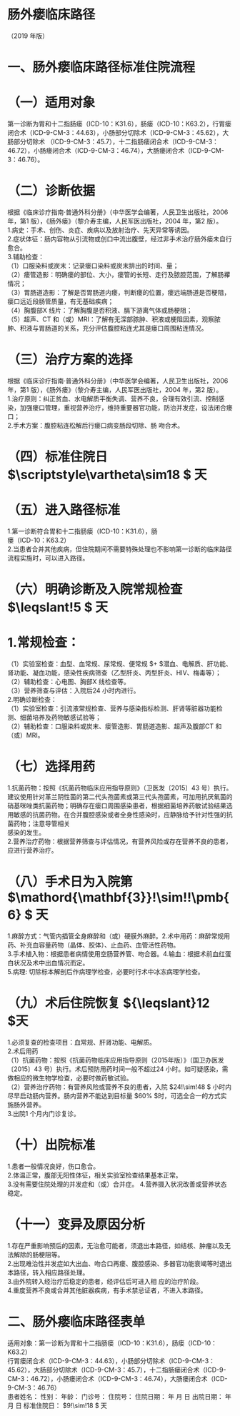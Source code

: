 # 肠外瘘临床路径  
（2019 年版）  
# 一、肠外瘘临床路径标准住院流程  
# （一）适用对象  
第一诊断为胃和十二指肠瘘（ICD-10：K31.6），肠瘘（ICD-10：K63.2），行胃瘘闭合术（ICD-9-CM-3：44.63），小肠部分切除术（ICD-9-CM-3：45.62），大肠部分切除术
（ICD-9-CM-3：45.7），十二指肠瘘闭合术（ICD-9-CM-3：
46.72），小肠瘘闭合术（ICD-9-CM-3：46.74），大肠瘘闭合术（ICD-9-CM-3：46.76）。  
# （二）诊断依据  
根据《临床诊疗指南·普通外科分册》（中华医学会编著，人民卫生出版社，2006 年，第1 版），《肠外瘘》（黎介寿主编，人民军医出版社，2004 年，第2 版）。  
1.病史：手术、创伤、炎症、疾病以及放射治疗、先天异常等诱因。  
2.症状体征：肠内容物从引流物或创口中流出腹壁，经过非手术治疗肠外瘘未自行愈合。  
3.辅助检查：  
（1）口服染料或炭末：记录瘘口染料或炭末排出的时间、量；  
（2）瘘管造影：明确瘘的部位、大小，瘘管的长短、走行及脓腔范围，了解肠襻情况；  
（3）胃肠道造影：了解是否胃肠道内瘘，判断瘘的位置，瘘远端肠道是否梗阻，瘘口远近段肠管质量，有无基础疾病；  
（4）胸腹部X 线片：了解胸腹是否积液、膈下游离气体或肠梗阻；  
（5）超声、CT 和（或）MRI：了解有无深部脓肿、积液或梗阻因素，观察脓肿、积液与胃肠道的关系，充分评估腹腔粘连尤其是瘘口周围粘连情况。  
# （三）治疗方案的选择  
根据《临床诊疗指南·普通外科分册》（中华医学会编著，人民卫生出版社，2006 年，第1 版），《肠外瘘》（黎介寿主编，人民军医出版社，2004 年，第2 版）。  
1.治疗原则：纠正贫血、水电解质平衡失调、营养不良，合理有效引流、控制感染，加强瘘口管理，重视营养治疗，维持重要器官功能，防治并发症，设法闭合瘘口；  
2.手术方案：腹腔粘连松解后行瘘口病变肠段切除、肠 吻合术。  
# （四）标准住院日 $\scriptstyle\vartheta\sim18 $ 天  
# （五）进入路径标准  
1.第一诊断符合胃和十二指肠瘘（ICD-10：K31.6），肠  
瘘（ICD-10：K63.2）  
2.当患者合并其他疾病，但住院期间不需要特殊处理也不影响第一诊断的临床路径流程实施时，可以进入路径。  
# （六）明确诊断及入院常规检查 $\leqslant\!5 $ 天  
# 1.常规检查：  
（1）实验室检查：血型、血常规、尿常规、便常规 $+ $潜血、电解质、肝功能、肾功能、凝血功能，感染性疾病筛查（乙型肝炎、丙型肝炎、HIV、梅毒等）；  
（2）辅助检查：心电图、胸部X 线检查等。  
（3）营养筛查与评估：入院后24 小时内进行。  
2.明确诊断检查：  
（1）实验室检查：引流液常规检查、营养与感染指标检测、肝肾等脏器功能检测、细菌培养及药物敏感试验等；  
（2）辅助检查：口服染料或炭末、瘘管造影、胃肠道造影、超声及腹部CT 和（或）MRI。  
# （七）选择用药  
1.抗菌药物：按照《抗菌药物临床应用指导原则》（卫医发〔2015〕43 号）执行。建议使用针对革兰阴性菌的第二代头孢菌素或第三代头孢菌素，可加用抗厌氧菌的硝基咪唑类抗菌药物；明确存在瘘口周围感染患者，根据细菌培养药敏试验结果选用敏感的抗菌药物。在合并腹腔感染或者全身性感染时，应静脉给予针对性强的抗菌药物；注意导管相关  
感染的发生。  
2.营养治疗药物：根据营养筛查与评估情况，有营养风险或存在营养不良的患者，应进行营养治疗。  
# （八）手术日为入院第 $\mathord{\mathbf{3}}\!\sim\!\!\pmb{6} $ 天  
1.麻醉方式：气管内插管全身麻醉和（或）硬膜外麻醉。2.术中用药：麻醉常规用药、补充血容量药物（晶体、胶体）、止血药、血管活性药物。  
3.手术植入物：根据患者病情使用空肠营养管、吻合器。4.输血：根据术前血红蛋白状况及术中出血情况而定。  
5.病理: 切除标本解剖后作病理学检查，必要时行术中冰冻病理学检查。  
# （九）术后住院恢复 ${\leqslant}12 $天  
1.必须复查的检查项目：血常规、肝肾功能、电解质。  
2.术后用药  
（1）抗菌药物：按照《抗菌药物临床应用指导原则（2015年版）》（国卫办医发〔2015〕43 号）执行。术后预防用药时间一般不超过24 小时。如可疑感染，需做相应的微生物学检查，必要时做药敏试验。  
（2）营养治疗药物：有营养风险或营养不良的患者，入院 $24\!\sim\!48 $ 小时内尽早启动肠内营养。肠内营养不能达到目标量 $60\% $时，可选全合一的方式实施肠外营养。  
3.出院1 个月内门诊复诊。  
# （十）出院标准  
1.患者一般情况良好，伤口愈合。  
2.体温正常，腹部无阳性体征，相关实验室检查结果基本正常。  
3.没有需要住院处理的并发症和（或）合并症。 4.营养摄入状况改善或营养状态稳定。  
# （十一）变异及原因分析  
1.存在严重影响预后的因素，无治愈可能者，须退出本路径，如结核、肿瘤以及无法解除的肠梗阻等。  
2.出现难治性并发症如大出血、吻合口再瘘、腹腔感染、多器官功能衰竭等时退出本路径，转入相应路径处理。  
3.由外院转入经治疗后稳定的患者，经评估后可进入相 应的治疗阶段。  
4.重度营养不良或合并其他脏器疾病，有手术禁忌证者，不进入本路径。  
# 二、肠外瘘临床路径表单  
适用对象：第一诊断为胃和十二指肠瘘（ICD-10：K31.6），肠瘘（ICD-10：K63.2）  
行胃瘘闭合术（ICD-9-CM-3：44.63），小肠部分切除术（ICD-9-CM-3：45.62），大肠部分切除术（ICD-9-CM-3：45.7），十二指肠瘘闭合术（ICD-9-CM-3：46.72），小肠瘘闭合术（ICD-9-CM-3：46.74），大肠瘘闭合术（ICD-9-CM-3：46.76）  
患者姓名：          性别：       年龄：       门诊号：       住院号：       住院日期：    年   月   日  出院日期：    年    月   日  标准住院日： $9\!\sim\!18 $ 天  
